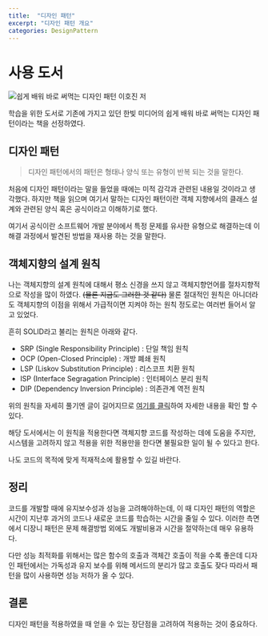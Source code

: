 ```yaml
---
title:  "디자인 패턴"
excerpt: "디자인 패턴 개요"
categories: DesignPattern
---
```


# 사용 도서
![쉽게 배워 바로 써먹는 디자인 패턴 이호진 저](https://user-images.githubusercontent.com/35493042/149648674-a6b0297d-f462-4faf-8511-fcfc2d4d088a.jpg)

학습을 위한 도서로 기존에 가지고 있던 한빛 미디어의 쉽게 배워 바로 써먹는 디자인 패턴이라는 책을 선정하였다.

## 디자인 패턴
> 디자인 패턴에서의 패턴은 형태나 양식 또는 유형이 반복 되는 것을 말한다.

처음에 디자인 패턴이라는 말을 들었을 때에는 미적 감각과 관련된 내용일 것이라고 생각했다.
하지만 책을 읽으며 여기서 말하는 디자인 패턴이란 객체 지향에서의 클래스 설계와 관련된 양식 혹은 공식이라고 이해하기로 했다.

여기서 공식이란 소프트웨어 개발 분야에서 특정 문제를 유사한 유형으로 해결하는데 이 해결 과정에서 발견된 방법을 재사용 하는 것을 말한다.

## 객체지향의 설계 원칙
나는 객체지향의 설계 원칙에 대해서 평소 신경을 쓰지 않고 객체지향언어를 절차지향적으로 작성을 많이 하였다. ~~(물론 지금도 그러한 것 같다)~~
물론 절대적인 원칙은 아니더라도 객체지향의 이점을 위해서 가급적이면 지켜야 하는 원칙 정도로는 여러번 들어서 알고 있었다.

흔히 SOLID라고 불리는 원칙은 아래와 같다.
* SRP (Single Responsibility Principle) : 단일 책임 원칙
* OCP (Open-Closed Principle) : 개방 폐쇄 원칙
* LSP (Liskov Substitution Principle) : 리스코프 치환 원칙
* ISP (Interface Segragation Principle) : 인터페이스 분리 원칙
* DIP (Dependency Inversion Principle) : 의존관계 역전 원칙

위의 원칙을 자세히 풀기엔 글이 길어지므로 [여기를 클릭](https://youngjinmo.github.io/2021/04/principles-of-oop/)하여 자세한 내용을 확인 할 수 있다.

해당 도서에서는 이 원칙을 적용한다면 객체지향 코드를 작성하는 데에 도움을 주지만, 시스템을 고려하지 않고 적용을 위한 적용만을 한다면 불필요한 일이 될 수 있다고 한다.

나도 코드의 목적에 맞게 적재적소에 활용할 수 있길 바란다.

## 정리
코드를 개발할 때에 유지보수성과 성능을 고려해야하는데, 이 때 디자인 패턴의 역할은 시간이 지난후 과거의 코드나 새로운 코드를 학습하는 시간을 줄일 수 있다. 이러한 측면에서 디장니 패턴은 문제 해결방법 외에도 개발비용과 시간을 절약하는데 매우 유용하다.

다만 성능 최적화를 위해서는 많은 함수의 호출과 객체간 호출이 적을 수록 좋은데 디자인 패턴에서는 가독성과 유지 보수를 위해 메서드의 분리가 많고 호출도 잦다 따라서 패턴을 많이 사용하면 성능 저하가 올 수 있다.

## 결론
디자인 패턴을 적용하였을 때 얻을 수 있는 장단점을 고려하여 적용하는 것이 중요하다.

